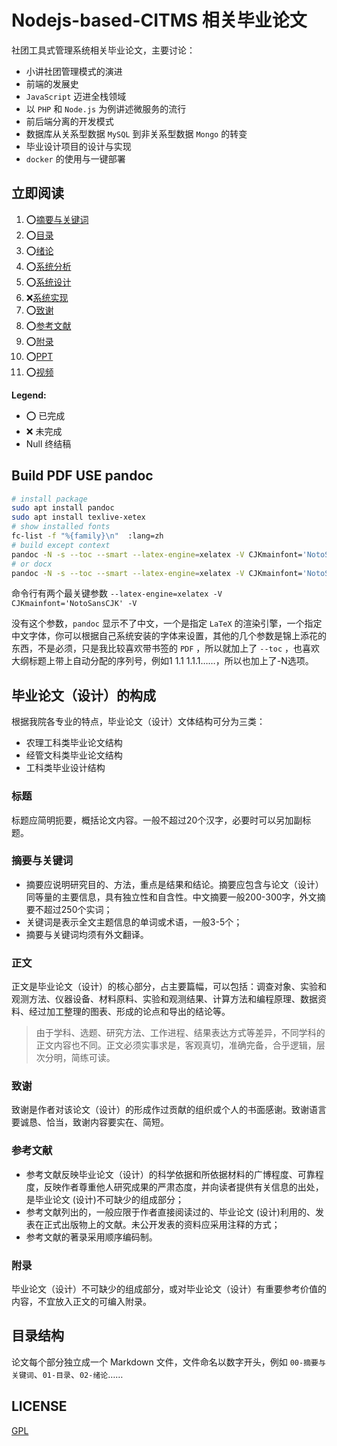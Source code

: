 # Nodejs-based-CITMS 相关毕业论文

社团工具式管理系统相关毕业论文，主要讨论：
- 小讲社团管理模式的演进
- 前端的发展史
- `JavaScript` 迈进全栈领域
- 以 `PHP` 和 `Node.js` 为例讲述微服务的流行
- 前后端分离的开发模式
- 数据库从关系型数据 `MySQL` 到非关系型数据 `Mongo` 的转变
- 毕业设计项目的设计与实现
- `docker` 的使用与一键部署

## 立即阅读

1. ⭕[摘要与关键词](./00-摘要与关键词.md)
1. ⭕[目录](./1-目录.md)
1. ⭕[绪论](./01-绪论.md)
1. ⭕[系统分析](./02-系统分析.md)
1. ⭕[系统设计](./03-系统设计.md)
1. ❌[系统实现](./04-系统实现.md)
1. ⭕[致谢](./05-致谢.md)
1. ⭕[参考文献](./06-参考文献.md)
1. ⭕[附录](./07-附录.md)
1. ⭕[PPT](https://github.com/Lanseria/Nodejs-based-CITMS/releases/download/v0.1/show.pptx)
1. ⭕[视频](https://www.bilibili.com/video/av23434110/)

**Legend:**

- ⭕ 已完成
- ❌ 未完成
- Null 终结稿

## Build PDF USE pandoc

``` bash
# install package
sudo apt install pandoc
sudo apt install texlive-xetex
# show installed fonts
fc-list -f "%{family}\n"  :lang=zh
# build except context
pandoc -N -s --toc --smart --latex-engine=xelatex -V CJKmainfont='NotoSansCJK' -V mainfont='NotoSans' -V geometry:margin=1in 0*.md  -o output.pdf
# or docx
pandoc -N -s --toc --smart --latex-engine=xelatex -V CJKmainfont='NotoSansCJK' -V mainfont='NotoSans' -V geometry:margin=1in 0*.md  -o output.pdf
```

命令行有两个最关键参数
`--latex-engine=xelatex -V CJKmainfont='NotoSansCJK' -V`

没有这个参数，`pandoc` 显示不了中文，一个是指定 `LaTeX` 的渲染引擎，一个指定中文字体，你可以根据自己系统安装的字体来设置，其他的几个参数是锦上添花的东西，不是必须，只是我比较喜欢带书签的 `PDF` ，所以就加上了 `--toc` ，也喜欢大纲标题上带上自动分配的序列号，例如1 1.1 1.1.1……，所以也加上了-N选项。

## 毕业论文（设计）的构成

根据我院各专业的特点，毕业论文（设计）文体结构可分为三类：

- 农理工科类毕业论文结构
- 经管文科类毕业论文结构
- 工科类毕业设计结构

### 标题

标题应简明扼要，概括论文内容。一般不超过20个汉字，必要时可以另加副标题。

### 摘要与关键词

- 摘要应说明研究目的、方法，重点是结果和结论。摘要应包含与论文（设计）同等量的主要信息，具有独立性和自含性。中文摘要一般200-300字，外文摘要不超过250个实词；
- 关键词是表示全文主题信息的单词或术语，一般3-5个；
- 摘要与关键词均须有外文翻译。

### 正文

正文是毕业论文（设计）的核心部分，占主要篇幅，可以包括：调查对象、实验和观测方法、仪器设备、材料原料、实验和观测结果、计算方法和编程原理、数据资料、经过加工整理的图表、形成的论点和导出的结论等。

> 由于学科、选题、研究方法、工作进程、结果表达方式等差异，不同学科的正文内容也不同。正文必须实事求是，客观真切，准确完备，合乎逻辑，层次分明，简练可读。

### 致谢

致谢是作者对该论文（设计）的形成作过贡献的组织或个人的书面感谢。致谢语言要诚恳、恰当，致谢内容要实在、简短。

### 参考文献

- 参考文献反映毕业论文（设计）的科学依据和所依据材料的广博程度、可靠程度，反映作者尊重他人研究成果的严肃态度，并向读者提供有关信息的出处，是毕业论文 (设计)不可缺少的组成部分；
- 参考文献列出的，一般应限于作者直接阅读过的、毕业论文 (设计)利用的、发表在正式出版物上的文献。未公开发表的资料应采用注释的方式；
- 参考文献的著录采用顺序编码制。

### 附录

毕业论文（设计）不可缺少的组成部分，或对毕业论文（设计）有重要参考价值的内容，不宜放入正文的可编入附录。

## 目录结构

论文每个部分独立成一个 Markdown 文件，文件命名以数字开头，例如 `00-摘要与关键词`、`01-目录`、`02-绪论`……

## LICENSE

[GPL](https://github.com/Lanseria/Nodejs-based-CITMS/blob/master/LICENSE)
